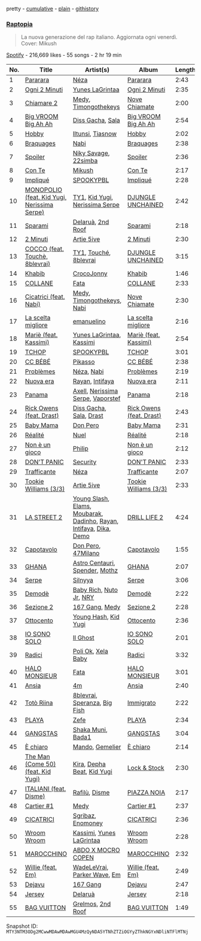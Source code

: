 pretty - [cumulative](/playlists/cumulative/37i9dQZF1DWUQru3jd69v5.md) - [plain](/playlists/plain/37i9dQZF1DWUQru3jd69v5) - [githistory](https://github.githistory.xyz/mackorone/spotify-playlist-archive/blob/main/playlists/plain/37i9dQZF1DWUQru3jd69v5)

### [Raptopia](https://open.spotify.com/playlist/37i9dQZF1DWUQru3jd69v5)

> La nuova generazione del rap italiano\. Aggiornata ogni venerdì\. Cover: Mikush

[Spotify](https://open.spotify.com/user/spotify) - 216,669 likes - 55 songs - 2 hr 19 min

| No. | Title | Artist(s) | Album | Length |
|---|---|---|---|---|
| 1 | [Pararara](https://open.spotify.com/track/5Vio7g8p9zDEdJY03cDF2G) | [Néza](https://open.spotify.com/artist/6cE2WyjXwngsJynb3uk1WO) | [Pararara](https://open.spotify.com/album/3wy6SeCkIKp1AipBNAJx8q) | 2:43 |
| 2 | [Ogni 2 Minuti](https://open.spotify.com/track/7BXVTzqKxMZywSrdIJm9yQ) | [Yunes LaGrintaa](https://open.spotify.com/artist/2Ny7KtAFxJ0Ac3FPBiClWW) | [Ogni 2 Minuti](https://open.spotify.com/album/0LKW0DkGUMLkZFMhSMuHiA) | 2:35 |
| 3 | [Chiamare 2](https://open.spotify.com/track/0GInNohJz3OQ3iPNJJob5h) | [Medy](https://open.spotify.com/artist/3lbFUmlaNMa9ZVSabLlkhn), [Timongothekeys](https://open.spotify.com/artist/1pXa6QH7HpQcw3FCP7MQQk) | [Nove Chiamate](https://open.spotify.com/album/5r2DMxv3IGCkVIhksqgkFy) | 2:00 |
| 4 | [Big VROOM Big Ah Ah](https://open.spotify.com/track/0GXP7aq6Ec8b4tx1w8VNcu) | [Diss Gacha](https://open.spotify.com/artist/4TKF8KSK6bgHgszFxu5xzu), [Sala](https://open.spotify.com/artist/3JgYm8oVvcrFpJBUNIonqM) | [Big VROOM Big Ah Ah](https://open.spotify.com/album/5uqthSZzxmDYVXErwPgkUG) | 2:54 |
| 5 | [Hobby](https://open.spotify.com/track/6qjdgIfEAfN5t5SSn6aFHl) | [Iltunsi](https://open.spotify.com/artist/5EKDPmA7YDn5cJfATS9SvJ), [Tiasnow](https://open.spotify.com/artist/4dDSt0CPKbrOP6zL1XcDUe) | [Hobby](https://open.spotify.com/album/1WF9yeyNbA47SM7hmXuMdP) | 2:02 |
| 6 | [Braquages](https://open.spotify.com/track/5X4mISo6fLNbc2cn6W38A7) | [Nabi](https://open.spotify.com/artist/5CqlDzj8DSqsklkXuTYfSd) | [Braquages](https://open.spotify.com/album/0W0T9Tpqc5h82PiBZY27CJ) | 2:38 |
| 7 | [Spoiler](https://open.spotify.com/track/34YLExaZOqmhFphwmYRg1t) | [Niky Savage](https://open.spotify.com/artist/4w9mPW732RnZkoqsy3lRsg), [22simba](https://open.spotify.com/artist/4Xsf5hhfIyhTgiVymlPLA7) | [Spoiler](https://open.spotify.com/album/2YcSX52kZUgPPOcTuFx8OZ) | 2:36 |
| 8 | [Con Te](https://open.spotify.com/track/0d3X6EsJll4q4rmMdDRtvf) | [Mikush](https://open.spotify.com/artist/3eBlbhY21Q1L6xwbVMCQa1) | [Con Te](https://open.spotify.com/album/6yRcSRnjcoc9kSvWEmkR2i) | 2:17 |
| 9 | [Impliqué](https://open.spotify.com/track/1w6tgbznwNUxacR6bTAYxY) | [SPOOKYPBL](https://open.spotify.com/artist/6083C1SYbF1b4iMciTbpbv) | [Impliqué](https://open.spotify.com/album/5fgtL0uuUrVb3bdI6UIKhC) | 2:28 |
| 10 | [MONOPOLIO \(feat\. Kid Yugi, Nerissima Serpe\)](https://open.spotify.com/track/7KTseTI8UdMT4WUIOmjTQC) | [TY1](https://open.spotify.com/artist/2DWRgncNMnTfwDiKSI0VoP), [Kid Yugi](https://open.spotify.com/artist/0EUR8jz8L936AEbV2Spkca), [Nerissima Serpe](https://open.spotify.com/artist/08ppjXEpROUgrG1X0DEquB) | [DJUNGLE UNCHAINED](https://open.spotify.com/album/79Oed24d4hksRxWfyNtZbO) | 2:42 |
| 11 | [Sparami](https://open.spotify.com/track/7ozAgGRGbnupBGOmm7gzrR) | [Delaruà](https://open.spotify.com/artist/0inlLzcyWLbJbPZuMzfTPt), [2nd Roof](https://open.spotify.com/artist/1eznSku2RY9VSvkhWxXdmx) | [Sparami](https://open.spotify.com/album/2ixzbvOnqYcM9w8ycaucAc) | 2:18 |
| 12 | [2 Minuti](https://open.spotify.com/track/6Pb347IsDVdenArQDkWjAa) | [Artie 5ive](https://open.spotify.com/artist/2R4kNOwHUUsuDYhKsESVbF) | [2 Minuti](https://open.spotify.com/album/3URcr6a2WSqc6631IzhxDF) | 2:30 |
| 13 | [COCCO \(feat\. Touchè, 8blevrai\)](https://open.spotify.com/track/0dal7CKBaE8gFFKAz5OpKj) | [TY1](https://open.spotify.com/artist/2DWRgncNMnTfwDiKSI0VoP), [Touché](https://open.spotify.com/artist/3sRTjuam7GJ4lA7ewD2sfb), [8blevrai](https://open.spotify.com/artist/0JTyCMDiDRxnkcDYhcB93D) | [DJUNGLE UNCHAINED](https://open.spotify.com/album/79Oed24d4hksRxWfyNtZbO) | 3:15 |
| 14 | [Khabib](https://open.spotify.com/track/3dxaPuXKGaFpOFZRTpWmvJ) | [CrocoJonny](https://open.spotify.com/artist/7p8ahUHgDDCdDv552Kq2nH) | [Khabib](https://open.spotify.com/album/3F0cFDgxE29GsD7fHFTRgO) | 1:46 |
| 15 | [COLLANE](https://open.spotify.com/track/0fSpIhDmGgXIWYkaaNsw0t) | [Fata](https://open.spotify.com/artist/2e0HLVyPlF5jP9khNWfV3m) | [COLLANE](https://open.spotify.com/album/1P8Xp6rAlMzJGYGhdNKzjl) | 2:33 |
| 16 | [Cicatrici \(feat\. Nabi\)](https://open.spotify.com/track/77FQ6iMaTn7fT9IMdMnpEn) | [Medy](https://open.spotify.com/artist/3lbFUmlaNMa9ZVSabLlkhn), [Timongothekeys](https://open.spotify.com/artist/1pXa6QH7HpQcw3FCP7MQQk), [Nabi](https://open.spotify.com/artist/5CqlDzj8DSqsklkXuTYfSd) | [Nove Chiamate](https://open.spotify.com/album/5r2DMxv3IGCkVIhksqgkFy) | 2:30 |
| 17 | [La scelta migliore](https://open.spotify.com/track/5kcBjDdqmDMKb58wyrkO7D) | [emanuelino](https://open.spotify.com/artist/3XvGNKkWf5TQoR1xcfm5TU) | [La scelta migliore](https://open.spotify.com/album/6EShO7rLEYaShAM9Vomj6d) | 2:16 |
| 18 | [Mariè \(feat\. Kassimi\)](https://open.spotify.com/track/5MfWyat51dW4EnIAl3HL3j) | [Yunes LaGrintaa](https://open.spotify.com/artist/2Ny7KtAFxJ0Ac3FPBiClWW), [Kassimi](https://open.spotify.com/artist/2SLBMi00NHiYhfnJ36aTvd) | [Mariè \(feat\. Kassimi\)](https://open.spotify.com/album/47yhTU5uScGBADR14wgyC3) | 2:54 |
| 19 | [TCHOP](https://open.spotify.com/track/7bn2VpaP4jMnaqZMWwuFxf) | [SPOOKYPBL](https://open.spotify.com/artist/6083C1SYbF1b4iMciTbpbv) | [TCHOP](https://open.spotify.com/album/1EJI81qJI6iM98gmbmzATW) | 3:01 |
| 20 | [CC BÉBÉ](https://open.spotify.com/track/7afJp7m2tpNGMkpqF6gmpd) | [Pikasso](https://open.spotify.com/artist/3jgdWFCeO22HYQ0DiFK8xD) | [CC BÉBÉ](https://open.spotify.com/album/35TYvx8jmwIH4wFnQKytxs) | 2:38 |
| 21 | [Problèmes](https://open.spotify.com/track/6wdpb17i1FDIexi6x1vTke) | [Néza](https://open.spotify.com/artist/6cE2WyjXwngsJynb3uk1WO), [Nabi](https://open.spotify.com/artist/5CqlDzj8DSqsklkXuTYfSd) | [Problèmes](https://open.spotify.com/album/4TgBFy1SSFw7m5lhx2wut6) | 2:19 |
| 22 | [Nuova era](https://open.spotify.com/track/4bjcPwz8RJIxapApBK2fTx) | [Rayan](https://open.spotify.com/artist/6doCr3greqY545Eo7IsY3m), [Intifaya](https://open.spotify.com/artist/1sSz8a84ezDX1LhXCIgt41) | [Nuova era](https://open.spotify.com/album/7aP13AigzST5tDroNYRsyL) | 2:11 |
| 23 | [Panama](https://open.spotify.com/track/2NaDjUskdeJyn8tG0f9NzU) | [Axell](https://open.spotify.com/artist/2ySYVtBVDE24iUcJGfHRka), [Nerissima Serpe](https://open.spotify.com/artist/08ppjXEpROUgrG1X0DEquB), [Vaporstef](https://open.spotify.com/artist/7CLam35Bb5uvhKfIccRCpz) | [Panama](https://open.spotify.com/album/3iUGHThARKVQzRTwajJ7RC) | 2:18 |
| 24 | [Rick Owens \(feat\. Drast\)](https://open.spotify.com/track/4Znj6S7JGcu4QbCyrs1GBL) | [Diss Gacha](https://open.spotify.com/artist/4TKF8KSK6bgHgszFxu5xzu), [Sala](https://open.spotify.com/artist/3JgYm8oVvcrFpJBUNIonqM), [Drast](https://open.spotify.com/artist/4e250LmaRPGcp0rbUbJtJm) | [Rick Owens \(feat\. Drast\)](https://open.spotify.com/album/5Blps3qnKSjWXK5W5DXNpp) | 2:43 |
| 25 | [Baby Mama](https://open.spotify.com/track/4Y60H8heDsEpQ2hin2g6V5) | [Don Pero](https://open.spotify.com/artist/2KLafS2cc489GVGuYm5aE2) | [Baby Mama](https://open.spotify.com/album/3P40qeC2k4oGbF89ppRUJO) | 2:31 |
| 26 | [Réalité](https://open.spotify.com/track/5A38jUFZ5wTSCmYycPGdrs) | [Nuel](https://open.spotify.com/artist/5E3PTmB24Rrp3XW9Xk2Ixs) | [Réalité](https://open.spotify.com/album/2DB5cZjeqKEkE8NRQ1xJJS) | 2:18 |
| 27 | [Non è un gioco](https://open.spotify.com/track/5ie6qbpqdvq637m91zl4an) | [Philip](https://open.spotify.com/artist/0rq5wppHKGTFcdl8da5ODZ) | [Non è un gioco](https://open.spotify.com/album/3PbWmisvxgnTLY0ZX094aM) | 2:12 |
| 28 | [DON'T PANIC](https://open.spotify.com/track/3SQc9pCnZomObjgUUjssg5) | [Security](https://open.spotify.com/artist/7MKJc8WAYeq779QzmWPzlw) | [DON'T PANIC](https://open.spotify.com/album/1Mb8FJxss43rIb1IWyr0bB) | 2:33 |
| 29 | [Trafficante](https://open.spotify.com/track/1rpFM1ZbTZVS1fusCzmzg9) | [Néza](https://open.spotify.com/artist/6cE2WyjXwngsJynb3uk1WO) | [Trafficante](https://open.spotify.com/album/2fqjaXJGRG5PuEqb0ftjkB) | 2:07 |
| 30 | [Tookie Williams \(3/3\)](https://open.spotify.com/track/0byOney03xKL4Ze0RR18nJ) | [Artie 5ive](https://open.spotify.com/artist/2R4kNOwHUUsuDYhKsESVbF) | [Tookie Williams \(3/3\)](https://open.spotify.com/album/7ehWKXdXES5KOnM5sSCOjE) | 2:33 |
| 31 | [LA STREET 2](https://open.spotify.com/track/6DgXLyJ1snzLk4wzqoZspb) | [Young Slash](https://open.spotify.com/artist/7ajcXCqrSRoMtviBDVIjqn), [Elams](https://open.spotify.com/artist/2IoSLl3tqYMq9DzR0d6NJN), [Moubarak](https://open.spotify.com/artist/5E62kscxqQ6HRcRRsxm1n1), [Dadinho](https://open.spotify.com/artist/0zw74GbIgk0thLlMGeQV2H), [Rayan](https://open.spotify.com/artist/6doCr3greqY545Eo7IsY3m), [Intifaya](https://open.spotify.com/artist/1sSz8a84ezDX1LhXCIgt41), [Dika](https://open.spotify.com/artist/1rBnd8KxDndiiiIyjOsFtw), [Demo](https://open.spotify.com/artist/0c9qC8OVZhP8Puh3TwaNWV) | [DRILL LIFE 2](https://open.spotify.com/album/0lx0a5wDOZNDhDQiSzjs0Y) | 4:24 |
| 32 | [Capotavolo](https://open.spotify.com/track/3zSA43fLbKDNjRhgBgRKPA) | [Don Pero](https://open.spotify.com/artist/2KLafS2cc489GVGuYm5aE2), [47Milano](https://open.spotify.com/artist/0A3F67rGTvyUTqCCuiFLV1) | [Capotavolo](https://open.spotify.com/album/6e78WCwUIiJqp4oMkUiBz2) | 1:55 |
| 33 | [GHANA](https://open.spotify.com/track/3tSfpNYk65hN3jEt9mJtVY) | [Astro Centauri](https://open.spotify.com/artist/027y7WtCHLPyUJr50Q0p6E), [Spender](https://open.spotify.com/artist/1F5Nly0FV6dIoFNWPYTHMb), [Mothz](https://open.spotify.com/artist/5lrXmCL7NuAEVJDfhIJtsu) | [GHANA](https://open.spotify.com/album/12auqGRsBzjCutDy8bCSaF) | 2:07 |
| 34 | [Serpe](https://open.spotify.com/track/0EAEh6gBDnRlpbwVzZrH2d) | [Silnyya](https://open.spotify.com/artist/0MTV1wG5r8M1hTexjolpA5) | [Serpe](https://open.spotify.com/album/6D65Nbkff5aYAdreoi6c4C) | 3:06 |
| 35 | [Demodè](https://open.spotify.com/track/59XPghPNocTlJlp6mKnjCh) | [Baby Rich](https://open.spotify.com/artist/6nNm1ydguU7kzvUHidRxRN), [Nuto Jr](https://open.spotify.com/artist/35cHFPW5iuDM1df442BBt5), [NRY](https://open.spotify.com/artist/4rQfPosRUCIb7zmKGsmS6s) | [Demodè](https://open.spotify.com/album/2YHTY2F7c4vy4tGX5uCuud) | 2:22 |
| 36 | [Sezione 2](https://open.spotify.com/track/3a2n8wuUcI1VgzHPxUFBg5) | [167 Gang](https://open.spotify.com/artist/2m43lP1Wo0IPyxVG4ofE33), [Medy](https://open.spotify.com/artist/3lbFUmlaNMa9ZVSabLlkhn) | [Sezione 2](https://open.spotify.com/album/6J7AfvT3oq264aG2nYVQm8) | 2:28 |
| 37 | [Ottocento](https://open.spotify.com/track/4eJK7cwS3tE19PeD4YALJD) | [Young Hash](https://open.spotify.com/artist/3DzRZC35HaSRnc4VrIbYYX), [Kid Yugi](https://open.spotify.com/artist/0EUR8jz8L936AEbV2Spkca) | [Ottocento](https://open.spotify.com/album/7m7ym6wmkm1Nb4heFdkCcO) | 2:36 |
| 38 | [IO SONO SOLO](https://open.spotify.com/track/3PLAzqGszMpBvewKKI66vA) | [Il Ghost](https://open.spotify.com/artist/2tOGpIgNsnDk6BxqFU2vCX) | [IO SONO SOLO](https://open.spotify.com/album/2e4JgSA98CKcASIpiOk5eZ) | 2:01 |
| 39 | [Radici](https://open.spotify.com/track/2DO1FtemtQJHMeIF98Zfi8) | [Poli Ok](https://open.spotify.com/artist/0xgcFVaTrkdF6zEqV33f4E), [Xela Baby](https://open.spotify.com/artist/2lSvy0qRlHqyWxkHmflU7M) | [Radici](https://open.spotify.com/album/2n5GxzWWDD1WWysgJCKIxr) | 3:32 |
| 40 | [HALO MONSIEUR](https://open.spotify.com/track/6K2rrsC179D8tIDJIlws9t) | [Fata](https://open.spotify.com/artist/2e0HLVyPlF5jP9khNWfV3m) | [HALO MONSIEUR](https://open.spotify.com/album/04Qyq05nMkhB62qURUJk4j) | 3:01 |
| 41 | [Ansia](https://open.spotify.com/track/6CV7yapL2bhEaWKE4p7IoB) | [4m](https://open.spotify.com/artist/2e87DWvLyzKFgyHYxpF7G3) | [Ansia](https://open.spotify.com/album/5bQsB7DQ6eRVHsEuGxeSjn) | 2:40 |
| 42 | [Totò Riina](https://open.spotify.com/track/1tC2jyKepT8S8xd7vzBcPK) | [8blevrai](https://open.spotify.com/artist/0JTyCMDiDRxnkcDYhcB93D), [Speranza](https://open.spotify.com/artist/0W0oW3iaBwbtcXqdDrfC6F), [Big Fish](https://open.spotify.com/artist/7MAmAdNJ8JLL7JCHzIJkoo) | [Immigrato](https://open.spotify.com/album/7gyW0t8LnPglkkU1gICpCQ) | 2:22 |
| 43 | [PLAYA](https://open.spotify.com/track/39ngG6CdkMkBgESiXc0lOx) | [Zefe](https://open.spotify.com/artist/3yNjXWi2WswJfuBZSouJRH) | [PLAYA](https://open.spotify.com/album/4BooiX3rbdDNh6uzJUMfRE) | 2:34 |
| 44 | [GANGSTAS](https://open.spotify.com/track/5daJAuPhdC5Ezv7EV4EMhD) | [Shaka Muni](https://open.spotify.com/artist/7AnocrRYGg5OxqfZPjaQIY), [Bada1](https://open.spotify.com/artist/5zMbRhhGvqWvCqCrs05YSb) | [GANGSTAS](https://open.spotify.com/album/4Q8gEKFtjLLIxPv6Ej5FPP) | 3:04 |
| 45 | [È chiaro](https://open.spotify.com/track/6KRdHoJs92lZjd3OAZfCyo) | [Mando](https://open.spotify.com/artist/4GvngXAxZMchFmLkDaZOAc), [Gemelier](https://open.spotify.com/artist/45r6mQFEI3iQqAvxcDp7zA) | [È chiaro](https://open.spotify.com/album/7LBN5Cj5OSBC5kF84Odrnr) | 2:14 |
| 46 | [The Man \(Come 50\) \(feat\. Kid Yugi\)](https://open.spotify.com/track/7LgGQyEXv1vXS6gxgfbe14) | [Kira](https://open.spotify.com/artist/2HyasfYKBQnhWBIonOhabC), [Depha Beat](https://open.spotify.com/artist/6bwVTFdmpdNygRD0jMUQGm), [Kid Yugi](https://open.spotify.com/artist/0EUR8jz8L936AEbV2Spkca) | [Lock & Stock](https://open.spotify.com/album/4xOptIENTe5ry3paBoj2Jq) | 2:30 |
| 47 | [ITALIANI \(feat\. Disme\)](https://open.spotify.com/track/3HFS0lfsXRR4vsnxxTqMYJ) | [Rafilù](https://open.spotify.com/artist/3ylMgftNTGy7cZgkWL82fJ), [Disme](https://open.spotify.com/artist/0CXnO9kUawdDjzToSqCC3p) | [PIAZZA NOIA](https://open.spotify.com/album/1R5ZIS1zYkFptbn69V9vaa) | 2:17 |
| 48 | [Cartier \#1](https://open.spotify.com/track/0IZKfHXiZSlB6uGURuo29K) | [Medy](https://open.spotify.com/artist/3lbFUmlaNMa9ZVSabLlkhn) | [Cartier \#1](https://open.spotify.com/album/0j18KQ9kbszuYt5GxDlj8D) | 2:37 |
| 49 | [CICATRICI](https://open.spotify.com/track/6UbDPupbG0jkpIWrrNQGXF) | [Sgribaz](https://open.spotify.com/artist/1nz1nHrmEwE28EGz4Z2fKi), [Enomoney](https://open.spotify.com/artist/0ciz7qq9gZJKmjxvi38IL8) | [CICATRICI](https://open.spotify.com/album/3XF6OsCckGci5p3PUvJElb) | 2:36 |
| 50 | [Wroom Wroom](https://open.spotify.com/track/4xtSgGX5CQgVXTCRhagLf1) | [Kassimi](https://open.spotify.com/artist/2SLBMi00NHiYhfnJ36aTvd), [Yunes LaGrintaa](https://open.spotify.com/artist/2Ny7KtAFxJ0Ac3FPBiClWW) | [Wroom Wroom](https://open.spotify.com/album/1jVXH8SRRkuLIgLXn9JsD1) | 2:28 |
| 51 | [MAROCCHINO](https://open.spotify.com/track/4IyH9EhLiYQ10KIflvgCPA) | [ABDO X MOCRO COPEN](https://open.spotify.com/artist/6XJJBXTyzGlsVra2MMwfng) | [MAROCCHINO](https://open.spotify.com/album/7M4TSefJ6Y2PVL8C2b6yKF) | 2:32 |
| 52 | [Willie \(feat\. Em\)](https://open.spotify.com/track/0DyOlIYmYyfiGB2OStARCw) | [WadeLeVrai](https://open.spotify.com/artist/2sSF1FKT1eBuSwHZbzMycW), [Parker Wave](https://open.spotify.com/artist/5nCRzdYzQAE059xUATEuXF), [Em](https://open.spotify.com/artist/0Wh6q94lZ2hN8LlTcR8mEI) | [Willie \(feat\. Em\)](https://open.spotify.com/album/67eDiuQwjPRYiMzVIzMDgW) | 2:49 |
| 53 | [Dejavu](https://open.spotify.com/track/6bcT7alWnBZmk5Ke0wsAIj) | [167 Gang](https://open.spotify.com/artist/2m43lP1Wo0IPyxVG4ofE33) | [Dejavu](https://open.spotify.com/album/5qEPyzaTjIr9HRisws1uFm) | 2:47 |
| 54 | [Jersey](https://open.spotify.com/track/2vOWK3QixZ8Gab7S9vL6RS) | [Delaruà](https://open.spotify.com/artist/0inlLzcyWLbJbPZuMzfTPt) | [Jersey](https://open.spotify.com/album/29Q9PF20p26NQMIlafoXdI) | 2:18 |
| 55 | [BAG VUITTON](https://open.spotify.com/track/4CspoRF1oqHeZ9z1SzwKGv) | [Grelmos](https://open.spotify.com/artist/1u50IuLSHEITB0XFdcMUyY), [2nd Roof](https://open.spotify.com/artist/1eznSku2RY9VSvkhWxXdmx) | [BAG VUITTON](https://open.spotify.com/album/2eoMLNSTUfQpOS9mthYgd6) | 1:49 |

Snapshot ID: `MTY3NTM3ODg2MCwwMDAwMDAwMGU4MzQyNDA5YTNhZTZiOGYyZThkNGYxNDliNTFlMTNj`
